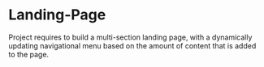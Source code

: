 # Landing-Page
Project requires to build a multi-section landing page, with a dynamically updating navigational menu based on the amount of content that is added to the page.

